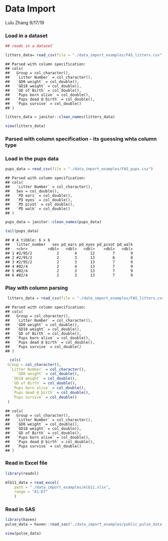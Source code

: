 Data Import
================
Lulu Zhang
9/17/19

### Load in a dataset

``` r
## reads in a dataset`

litters_data= read_csv(file = "./data_import_examples/FAS_litters.csv")
```

    ## Parsed with column specification:
    ## cols(
    ##   Group = col_character(),
    ##   `Litter Number` = col_character(),
    ##   `GD0 weight` = col_double(),
    ##   `GD18 weight` = col_double(),
    ##   `GD of Birth` = col_double(),
    ##   `Pups born alive` = col_double(),
    ##   `Pups dead @ birth` = col_double(),
    ##   `Pups survive` = col_double()
    ## )

``` r
litters_data = janitor::clean_names(litters_data)

view(litters_data)
```

### Parsed with column specification - its guessing whta column type

### Load in the pups data

``` r
pups_data = read_csv(file = "./data_import_examples/FAS_pups.csv")
```

    ## Parsed with column specification:
    ## cols(
    ##   `Litter Number` = col_character(),
    ##   Sex = col_double(),
    ##   `PD ears` = col_double(),
    ##   `PD eyes` = col_double(),
    ##   `PD pivot` = col_double(),
    ##   `PD walk` = col_double()
    ## )

``` r
pups_data = janitor::clean_names(pups_data)

tail(pups_data)
```

    ## # A tibble: 6 x 6
    ##   litter_number   sex pd_ears pd_eyes pd_pivot pd_walk
    ##   <chr>         <dbl>   <dbl>   <dbl>    <dbl>   <dbl>
    ## 1 #2/95/2           2       4      12        7       9
    ## 2 #2/95/2           2       3      13        6       8
    ## 3 #2/95/2           2       3      13        7       9
    ## 4 #82/4             2       4      13        7       9
    ## 5 #82/4             2       3      13        7       9
    ## 6 #82/4             2       3      13        7       9

### Play with column parsing

``` r
 litters_data = read_csv(file = "./data_import_examples/FAS_litters.csv")
```

    ## Parsed with column specification:
    ## cols(
    ##   Group = col_character(),
    ##   `Litter Number` = col_character(),
    ##   `GD0 weight` = col_double(),
    ##   `GD18 weight` = col_double(),
    ##   `GD of Birth` = col_double(),
    ##   `Pups born alive` = col_double(),
    ##   `Pups dead @ birth` = col_double(),
    ##   `Pups survive` = col_double()
    ## )

``` r
  cols(
 Group = col_character(),
  `Litter Number` = col_character(),
     `GD0 weight` = col_double(),
   `GD18 weight` = col_double(),
   `GD of Birth` = col_double(),
   `Pups born alive` = col_double(),
   `Pups dead @ birth` = col_double(),
   `Pups survive` = col_double()
 )
```

    ## cols(
    ##   Group = col_character(),
    ##   `Litter Number` = col_character(),
    ##   `GD0 weight` = col_double(),
    ##   `GD18 weight` = col_double(),
    ##   `GD of Birth` = col_double(),
    ##   `Pups born alive` = col_double(),
    ##   `Pups dead @ birth` = col_double(),
    ##   `Pups survive` = col_double()
    ## )

### Read in Excel file

``` r
library(readxl)

mlb11_data = read_excel(
    path = "./data_import_examples/mlb11.xlsx",
    range = "A1:D7"
    )
```

### Read in SAS

``` r
library(haven)
pulse_data = haven::read_sas("./data_import_examples/public_pulse_data.sas7bdat") 

view(pulse_data)
```
